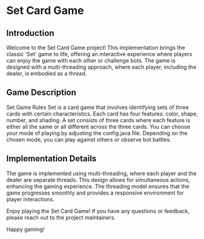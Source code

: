 # Set Card Game
## Introduction
Welcome to the Set Card Game project! This implementation brings the classic 'Set' game to life, offering an interactive experience where players can enjoy the game with each other or challenge bots. The game is designed with a multi-threading approach, where each player, including the dealer, is embodied as a thread.

## Game Description
Set Game Rules
Set is a card game that involves identifying sets of three cards with certain characteristics. Each card has four features: color, shape, number, and shading. A set consists of three cards where each feature is either all the same or all different across the three cards.
You can choose your mode of playing by adjusting the config.java file. 
Depending on the chosen mode, you can play against others or observe bot battles.

## Implementation Details
The game is implemented using multi-threading, where each player and the dealer are separate threads. This design allows for simultaneous actions, enhancing the gaming experience. The threading model ensures that the game progresses smoothly and provides a responsive environment for player interactions.

Enjoy playing the Set Card Game! If you have any questions or feedback, please reach out to the project maintainers.

Happy gaming!
